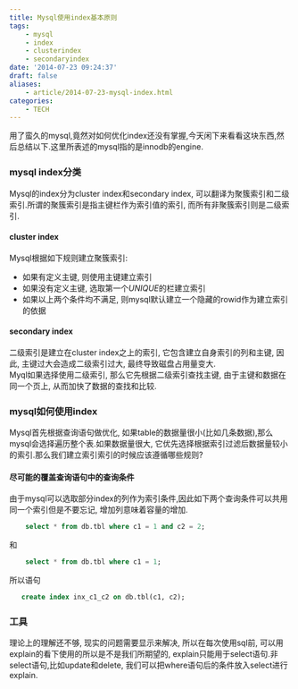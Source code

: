 ```yaml
---
title: Mysql使用index基本原则
tags:
    - mysql
    - index
    - clusterindex
    - secondaryindex
date: '2014-07-23 09:24:37'
draft: false
aliases:
    - article/2014-07-23-mysql-index.html
categories:
    - TECH 
---
```

  
用了蛮久的mysql,竟然对如何优化index还没有掌握,今天闲下来看看这块东西,然后总结以下.这里所表述的mysql指的是innodb的engine.  

### mysql index分类  
Mysql的index分为cluster index和secondary index, 可以翻译为聚簇索引和二级索引.所谓的聚簇索引是指主键栏作为索引值的索引, 而所有非聚簇索引则是二级索引.  
  
#### cluster index  
Mysql根据如下规则建立聚簇索引:  
  
- 如果有定义主键, 则使用主键建立索引  
- 如果没有定义主键, 选取第一个*UNIQUE*的栏建立索引
- 如果以上两个条件均不满足, 则mysql默认建立一个隐藏的rowid作为建立索引的依据  

#### secondary index  
二级索引是建立在cluster index之上的索引, 它包含建立自身索引的列和主键, 因此, 主键过大会造成二级索引过大, 最终导致磁盘占用量变大.  
Myql如果选择使用二级索引, 那么它先根据二级索引查找主键, 由于主键和数据在同一个页上, 从而加快了数据的查找和比较.  
  
  
### mysql如何使用index  
Mysql首先根据查询语句做优化, 如果table的数据量很小(比如几条数据),那么mysql会选择遍历整个表.如果数据量很大, 它优先选择根据索引过滤后数据量较小的索引.那么我们建立索引索引的时候应该遵循哪些规则?  
  
#### 尽可能的覆盖查询语句中的查询条件
由于mysql可以选取部分index的列作为索引条件,因此如下两个查询条件可以共用同一个索引但是不要忘记, 增加列意味着容量的增加.  
```sql
    select * from db.tbl where c1 = 1 and c2 = 2;  
```
    
和  
```sql
    select * from db.tbl where c1 = 1;  
```
    
所以语句  
 ```sql
    create index inx_c1_c2 on db.tbl(c1, c2);  
``` 
  
### 工具  
理论上的理解还不够, 现实的问题需要显示来解决, 所以在每次使用sql前, 可以用explain的看下使用的所以是不是我们所期望的, explain只能用于select语句.非select语句,比如update和delete, 我们可以把where语句后的条件放入select进行explain.  
